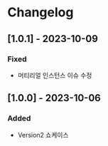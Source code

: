 # Changelog
## [1.0.1] - 2023-10-09
### Fixed
- 머티리얼 인스턴스 이슈 수정

## [1.0.0] - 2023-10-06
### Added
- Version2 쇼케이스